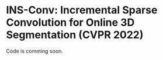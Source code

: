 # INS-Conv: Incremental Sparse Convolution for Online 3D Segmentation (CVPR 2022)

Code is comming soon.
